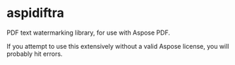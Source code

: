 # aspidiftra
PDF text watermarking library, for use with Aspose PDF.

If you attempt to use this extensively without a valid Aspose license, you will probably hit errors.
